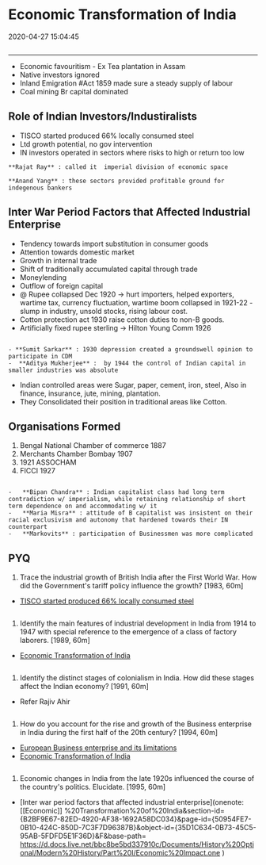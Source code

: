 # Economic Transformation of India

2020-04-27 15:04:45

```toc
```

---

- Economic favouritism - Ex Tea plantation in Assam
- Native investors ignored
- Inland Emigration #Act 1859 made sure a steady supply of labour
- Coal mining Br capital dominated

## Role of Indian Investors/Industiralists

- TISCO started produced 66% locally consumed steel
- Ltd growth potential, no gov intervention
- IN investors operated in sectors where risks to high or return too low

```ad-Views
**Rajat Ray** : called it  imperial division of economic space

**Anand Yang** : these sectors provided profitable ground for indegenous bankers
```

## Inter War Period Factors that Affected Industrial Enterprise

- Tendency towards import substitution in consumer goods
- Attention towards domestic market
- Growth in internal trade
- Shift of traditionally accumulated capital through trade
- Moneylending
- Outflow of foreign capital
- @ Rupee collapsed Dec 1920 -> hurt importers, helped exporters, wartime tax, currency fluctuation, wartime boom collapsed in 1921-22 - slump in industry, unsold stocks, rising labour cost.
- Cotton protection act 1930 raise cotton duties to non-B goods.
- Artificially fixed rupee sterling -> Hilton Young Comm 1926

```ad-Views

- **Sumit Sarkar** : 1930 depression created a groundswell opinion to participate in CDM
-  **Aditya Mukherjee** :  by 1944 the control of Indian capital in smaller industries was absolute 

```

- Indian controlled areas were Sugar, paper, cement, iron, steel, Also in finance, insurance, jute, mining, plantation.
- They Consolidated their position in traditional areas like Cotton.

## Organisations Formed

1. Bengal National Chamber of commerce 1887
2. Merchants Chamber Bombay 1907
3. 1921 ASSOCHAM
4. FICCI 1927

```ad-Views

-   **Bipan Chandra** : Indian capitalist class had long term contradiction w/ imperialism, while retaining relationship of short term dependence on and accommodating w/ it
-   **Maria Misra** : attitude of B capitalist was insistent on their racial exclusivism and autonomy that hardened towards their IN counterpart
-   **Markovits** : participation of Businessmen was more complicated

```

## PYQ

1. Trace the industrial growth of British India after the First World War. How did the Government's tariff policy influence the growth? [1983, 60m]
- [TISCO started produced 66% locally consumed steel](onenote:[[Economic]]%20Transformation%20of%20India&section-id={B2BF9E67-82ED-4920-AF38-1692A58DC034}&page-id={50954FE7-0B10-424C-850D-7C3F7D96387B}&object-id={62EA3610-8C3F-4983-9BCE-6F8CE11F939F}&10&base-path=https://d.docs.live.net/bbc8be5bd337910c/Documents/History%20Optional/Modern%20History/Part%20I/Economic%20Impact.one)

```ad-Answer

```

1. Identify the main features of industrial development in India from 1914 to 1947 with special reference to the emergence of a class of factory laborers. [1989, 60m]
- [Economic Transformation of India](onenote:[[Economic]]%20Transformation%20of%20India&section-id={B2BF9E67-82ED-4920-AF38-1692A58DC034}&page-id={50954FE7-0B10-424C-850D-7C3F7D96387B}&end&base-path=https://d.docs.live.net/bbc8be5bd337910c/Documents/History%20Optional/Modern%20History/Part%20I/Economic%20Impact.one)

```ad-Answer

```

1. Identify the distinct stages of colonialism in India. How did these stages affect the Indian economy? [1991, 60m]
- Refer Rajiv Ahir

```ad-Answer

```

1. How do you account for the rise and growth of the Business enterprise in India during the first half of the 20th century? [1994, 60m]
- [European Business enterprise and its limitations](onenote:[[European]]%20Business%20enterprise%20and%20its%20limitations&section-id={B2BF9E67-82ED-4920-AF38-1692A58DC034}&page-id={5D0366A3-4DFE-4FA6-9437-4184E1BE05B7}&end&base-path=https://d.docs.live.net/bbc8be5bd337910c/Documents/History%20Optional/Modern%20History/Part%20I/Economic%20Impact.one)
- [Economic Transformation of India](onenote:[[Economic]]%20Transformation%20of%20India&section-id={B2BF9E67-82ED-4920-AF38-1692A58DC034}&page-id={50954FE7-0B10-424C-850D-7C3F7D96387B}&end&base-path=https://d.docs.live.net/bbc8be5bd337910c/Documents/History%20Optional/Modern%20History/Part%20I/Economic%20Impact.one)

```ad-Answer

```

1. Economic changes in India from the late 1920s influenced the course of the country's politics. Elucidate. [1995, 60m]
- [Inter war period factors that affected industrial enterprise](onenote: [[Economic]] %20Transformation%20of%20India&section-id={B2BF9E67-82ED-4920-AF38-1692A58DC034}&page-id={50954FE7-0B10-424C-850D-7C3F7D96387B}&object-id={35D1C634-0B73-45C5-95AB-5FDFD5E1F36D}&F&base-path= <https://d.docs.live.net/bbc8be5bd337910c/Documents/History%20Optional/Modern%20History/Part%20I/Economic%20Impact.one> )

```ad-Answer

```
